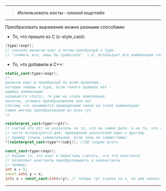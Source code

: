 ___

> ***Использовать касты - плохой кодстайл***

---

Преобразовать выражение можно разными способами:

- То, что пришло из C (c-style_cast):
```c
(type)(expr);
// сначала вычисли expr а потом преобразуй к type
// "сломать все, лишь бы сработало", т.е. использует все комбинации того, что дальше, пока не сработает 
```

- То, что добавили в C++:
```cpp
static_cast<type>(expr);
/*
вычисли expr и преобразуй по всем правилам, 
которые знаешь к type, если такого правила нет - 
ошибка компиляции
называется static, тк уже на этапе комплияции 
понятно, успешно преобразование или нет 
(потому что занимается приведением типов на этапе компиляции)
самое мягкое преобразование из всех тут
*/

reinterpret_cast<type*>(ptr);
// считай что ptr не указатель на то, что на самом деле, а на то, что я написал в type*
// часто используется для: приведение указателей один к другому
// пример (очень сомнительный, если типы не совместимы):
*(reinterpret_cast<type*>(&obj)); //UB скорее всего

const_cast<type>(expr);
// возьми то, что expr и перестань считать, что это константа
// позволяет константы преобразовывать в неконстанты 
// пример:
int x = 5;
const int& y = x;
int& z = const_cast<int&>(y); // теперь тут ссылка на x, но уже неконстантная, но, если менять z, то будет UB
```

---